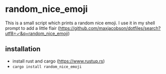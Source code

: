 # random_nice_emoji

This is a small script which prints a random nice emoji.
I use it in my shell prompt to add a little flair (https://github.com/maxjacobson/dotfiles/search?utf8=✓&q=random_nice_emoji)

## installation

* install rust and cargo (<https://www.rustup.rs>)
* `cargo install random_nice_emoji`
